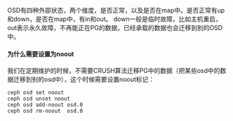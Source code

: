 OSD有四种外部状态，两个维度，是否正常，以及是否在map中。是否正常有up和down，是否在map中，有in和out。
down一般是临时故障，比如主机重启，out表示永久故障，不再能正在PG的数据，已经承载的数据也会迁移到别的OSD中。

#### 为什么需要设置为noout
我们在定期维护的时候，不需要CRUSH算法迁移PG中的数据（把某些osd中的数据迁移到别的osd中），这个时候需要设置noout标记：
```
ceph osd set noout
ceph osd unset noout
ceph osd add-noout osd.0
ceph osd rm-noout  osd.0
```

